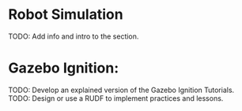 # Robot Simulation

TODO: Add info and intro to the section.

# Gazebo Ignition:

TODO: Develop an explained version of the Gazebo Ignition Tutorials.
TODO: Design or use a RUDF to implement practices and lessons.